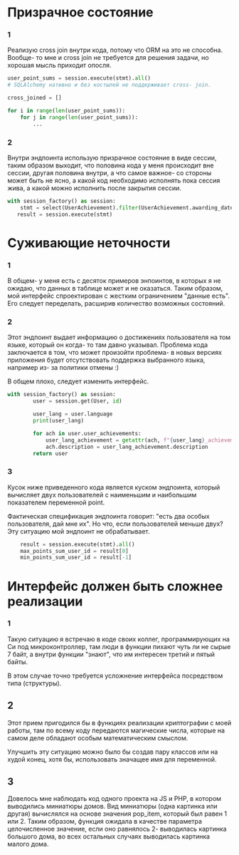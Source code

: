 # Призрачное состояние

### 1

Реализую cross join внутри кода, потому что ORM на это не способна. Вообще- то мне и cross join не требуется для решения задачи, но хорошая мысль приходит опосля.

``` python
user_point_sums = session.execute(stmt).all()
# SQLAlchemy нативно и без костылей не поддерживает cross- join.

cross_joined = []

for i in range(len(user_point_sums)):
    for j in range(len(user_point_sums)):
        ...
```

### 2

Внутри эндпоинта использую призрачное состояние в виде сессии, таким образом выходит, что половина кода у меня происходит вне сессии, другая половина внутри, а что самое важное- со стороны может быть не ясно, а какой код необходимо исполнять пока сессия жива, а какой можно исполнить после закрытия сессии.

``` python
with session_factory() as session:
    stmt = select(UserAchievement).filter(UserAchievement.awarding_datetime >= start_date, UserAchievement.awarding_datetime <= end_date)
   result = session.execute(stmt)
```

# Суживающие неточности

### 1

В общем- у меня есть с десяток примеров энпоинтов, в которых я не ожидаю, что данных в таблице может и не оказаться. Таким образом, мой интерфейс спроектирован с жестким ограничением "данные есть". Его следует переделать, расширив количество возможных состояний.

### 2

Этот эндпоинт выдает информацию о достижениях пользователя на том языке, который он когда- то там давно указывал. Проблема кода заключается в том, что может произойти проблема- в новых версиях приложения будет отсутствовать поддержка выбранного языка, например из- за политики отмены :)

В общем плохо, следует изменить интерфейс.

``` python
with session_factory() as session:
        user = session.get(User, id)

        user_lang = user.language
        print(user_lang)

        for ach in user.user_achievements:
            user_lang_achievement = getattr(ach, f"{user_lang}_achievement")
            ach.description = user_lang_achievement.description
        return user
```

### 3

Кусок ниже приведенного кода является куском эндпоинта, который вычисляет двух пользователей с наименьшим и наибольшим показателем переменной point.

Фактическая спецификация эндпоинта говорит: "есть два особых пользователя, дай мне их". Но что, если пользователей меньше двух? Эту ситуацию мой эндпоинт не обрабатывает.

``` python
    result = session.execute(stmt).all()
    max_points_sum_user_id = result[0]
    min_points_sum_user_id = result[-1]
```

# Интерфейс должен быть сложнее реализации


### 1

Такую ситуацию я встречаю в коде своих коллег, программирующих на Си под микроконтроллер, там люди в функции пихают чуть ли не сырые 7 байт, а внутри функции "знают", что им интересен третий и пятый байты.

В этом случае точно требуется усложнение интерфейса посредством типа (структуры).

## 2

Этот прием пригодился бы в функциях реализации криптографии с моей работы, там по всему коду передаются магические числа, которые на самом деле обладают особым математическим смыслом.

Улучшить эту ситуацию можно было бы создав пару классов или на худой конец, хотя бы, использовать значащее имя для переменной.

## 3

Довелось мне наблюдать код одного проекта на JS и PHP, в котором выводились миниатюры домов. Вид миниатюры (одна картинка или другая) вычислялся на основе значения pop_item, который был равен 1 или 2. Таким образом, функция ожидала в качестве параметра целочисленное значение, если оно равнялось 2- выводилась картинка большого дома, во всех остальных случаях выводилась картинка малого дома.
